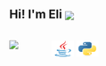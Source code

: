 ## Hi! I'm Eli <img align="center" src="https://emojis.slackmojis.com/emojis/images/1643514171/1363/eevee.gif?1643514171"/>

<div style="display: inline_block"><br>
<img align="center" alt-"Eli-Java" height="30" width="40" src="https://raw.githubusercontent.com/devicons/devicon/master/icons/java/java-original.svg">
<img align="center" alt-"Eli-Python" height="30" width="40" src="https://raw.githubusercontent.com/devicons/devicon/master/icons/python/python-original.svg">
<img align ="left" width="15%" alt-"Eli-Gif" src="https://i.pinimg.com/originals/c0/9a/97/c09a97a8f18cb8908ea897639cbe4fa8.gif">
</div>
